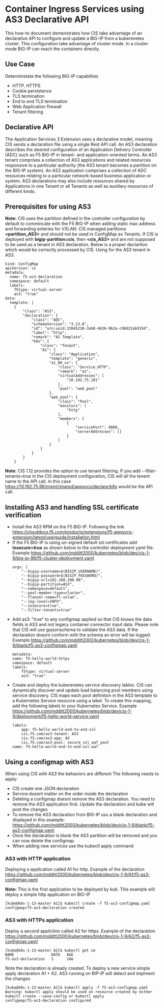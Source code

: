# Container Ingress Services using AS3 Declarative API
This how-to document demenstrates how CIS take advantage of an declarative API to configure and update a BIG-IP from a kuberenetes cluster. This configuration take advantage of cluster mode. In a cluster mode BIG-IP can reach the containers directly. 

## Use Case
Determinstate the following BIG-IP capabilties 

* HTTP, HTTPS 
* Cookie persistence
* TLS termination
* End to end TLS termination
* Web Application firewall
* Tenant filtering

## Declarative API
The Application Services 3 Extension uses a declarative model, meaning CIS sends a declaration file using a single Rest API call. An AS3 declaration describes the desired configuration of an Application Delivery Controller (ADC) such as F5 BIG-IP in tenant- and application-oriented terms. An AS3 tenant comprises a collection of AS3 applications and related resources responsive to a particular authority (the AS3 tenant becomes a partition on the BIG-IP system). An AS3 application comprises a collection of ADC resources relating to a particular network-based business application or system. AS3 declarations may also include resources shared by Applications in one Tenant or all Tenants as well as auxiliary resources of different kinds.

## Prerequisites for using AS3

**Note:** CIS uses the partition defined in the controller configuration by default to commincate with the F5 BIG-IP when adding static mac address and forwarding enteries for VXLAN. CIS managed partitions **<partition_AS3>** and **<partition>** should not be used in ConfigMap as Tenants. If CIS is deployed with **bigip-partition=cis**, then **<cis_AS3>** and **<cis>** are not supposed to be used as a tenant in AS3 declaration. Below is a proper declartion which would be correctly processed by CIS. Using **<k8s>** for the AS3 tenant in AS3.

```
kind: ConfigMap
apiVersion: v1
metadata:
  name: f5-as3-declaration
  namespace: default
  labels:
    f5type: virtual-server
    as3: "true"
data:
  template: |
    {
        "class": "AS3",
        "declaration": {
            "class": "ADC",
            "schemaVersion": "3.13.0",
            "id": "urn:uuid:33045210-3ab8-4636-9b2a-c98d22ab915d",
            "label": "http",
            "remark": "A1 Template",
            "k8s": {
                "class": "Tenant",
                "A1": {
                    "class": "Application",
                    "template": "generic",
                    "a1_80_vs": {
                        "class": "Service_HTTP",
                        "remark": "a1",
                        "virtualAddresses": [
                            "10.192.75.101"
                        ],
                        "pool": "web_pool"
                    },
                    "web_pool": {
                        "class": "Pool",
                        "monitors": [
                            "http"
                        ],
                        "members": [
                            {
                                "servicePort": 8080,
                                "serverAddresses": []
                            }
                        ]
                    }
                }
            }
        }
    }
```
**Note:** CIS 1.12 provides the option to use tenant filtering. If you add --filter-tenants=true in the CIS deployment configuration, CIS will all the tenent name to the API call. In this case https://10.192.75.98/mgmt/shared/appsvcs/declare/k8s would be the API call.

## Installing AS3 and handling SSL certificate verification 

* Install the AS3 RPM on the F5 BIG-IP. Following the link https://clouddocs.f5.com/products/extensions/f5-appsvcs-extension/latest/userguide/installation.html
* If the F5 BIG-IP is using un-signed default ssl certificates add **insecure=true** as shown below to the controller deployment yaml file. Example https://github.com/mdditt2000/kubernetes/blob/dev/cis-1-9/big-ip-98/f5-cluster-deployment.yaml
    ```
    args: [
        "--bigip-username=$(BIGIP_USERNAME)",
        "--bigip-password=$(BIGIP_PASSWORD)",
        "--bigip-url=192.168.200.98",
        "--bigip-partition=AS3",
        "--namespace=default",
        "--pool-member-type=cluster",
        "--flannel-name=fl-vxlan",
        "--log-level=INFO",
        "--insecure=true",
        "--filter-tenants=true"
    ```
* Add as3: "true" to any configmap applied so that CIS knows the data fields is AS3 and not legacy container connector input data. Please note that CIS will use gojsonschema to validate the AS3 data. If the declaration doesnt conform with the schema an error will be logged. Example https://github.com/mdditt2000/kubernetes/blob/dev/cis-1-9/blank/f5-as3-configmap.yaml
    ```
    metadata:
    name: f5-hello-world-https
    namespace: default
    labels:
        f5type: virtual-server
        as3: "true"
    ```
* Create and deploy the kuberenetes service discovery lables. CIS can dynamically discover and update load balancing pool members using service discovery. CIS maps each pool definition in the AS3 template to a Kubernetes Service resource using a label. To create this mapping, add the following labels to your Kubernetes Service. Example https://github.com/mdditt2000/kubernetes/blob/dev/cis-1-9/deployment/f5-hello-world-service.yaml
    ```
    labels:
        app: f5-hello-world-end-to-end-ssl
        cis.f5.com/as3-tenant: AS3
        cis.f5.com/as3-app: A5
        cis.f5.com/as3-pool: secure_ssl_waf_pool
    name: f5-hello-world-end-to-end-ssl-waf
    ```
## Using a configmap with AS3
When using CIS with AS3 the behaviors are different The following needs to apply:

* CIS create one JSON declaration 
* Service doesnt matter on the order inside the declaration 
* Deleting a configmap doesnt remove the AS3 declaration. You need to remove the AS3 application first. Update the declaration and kube will post the changes
* To remove the AS3 declaration from BIG-IP usu a blank declaration and displayed in this example: https://github.com/mdditt2000/kubernetes/blob/dev/cis-1-9/blank/f5-as3-configmap.yaml
* Once the declaration is blank the AS3 partition will be removed and you can now delete the configmap
* When adding new services use the kubectl apply command

### AS3 with HTTP application
Deploying a application called A1 for http. Example of the declaration https://github.com/mdditt2000/kubernetes/blob/dev/cis-1-9/A1/f5-as3-configmap.yaml

**Note:** This is the first application to be deployed by kub. This example will deploy a simple http application on BIG-IP
```
[kube@k8s-1-13-master A1]$ kubectl create -f f5-as3-configmap.yaml
configmap/f5-as3-declaration created
```
### AS3 with HTTPs application
Deploy a second appliction called A2 for https. Example of the declaration https://github.com/mdditt2000/kubernetes/blob/dev/cis-1-9/A2/f5-as3-configmap.yaml
```
[kube@k8s-1-13-master A2]$ kubectl get cm
NAME                 DATA   AGE
f5-as3-declaration   1      24m
```
Note the declaration is already created. To deploy a new service simple apply declaration A1 + A2. AS3 running on BIP-IP will detect and implment the changes
```
[kube@k8s-1-13-master A2]$ kubectl apply -f f5-as3-configmap.yaml
Warning: kubectl apply should be used on resource created by either kubectl create --save-config or kubectl apply
configmap/f5-as3-declaration configured
```